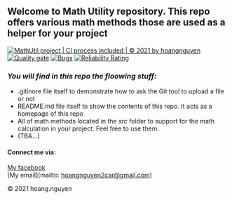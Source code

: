 ## Welcome to Math Utility repository. This repo offers various math methods those are used as a helper for your project

[![MathUtil project | CI process included | © 2021 by hoangnguyen](https://github.com/hoangnguyen-w/math-util/actions/workflows/main.yml/badge.svg)](https://github.com/hoangnguyen-w/math-util/actions/workflows/main.yml)  
[![Quality gate](https://sonarcloud.io/api/project_badges/quality_gate?project=hoangnguyen-w_math-util)](https://sonarcloud.io/dashboard?id=hoangnguyen-w_math-util)
[![Bugs](https://sonarcloud.io/api/project_badges/measure?project=hoangnguyen-w_math-util&metric=bugs)](https://sonarcloud.io/dashboard?id=hoangnguyen-w_math-util)
[![Reliability Rating](https://sonarcloud.io/api/project_badges/measure?project=hoangnguyen-w_math-util&metric=reliability_rating)](https://sonarcloud.io/dashboard?id=hoangnguyen-w_math-util)

### *_You will find in this repo the floowing stuff:_*
* .gitinore file itself to demonstrate how to ask the Git tool to upload a file or not
* README.md file itself to show the contents of this repo. It acts as a homepage of this repo
* All of math methods located in the *src* folder to support for the math calculation in your project. Feel free to use them.
* (TBA...)

#### Connect me via:
[My facebook](http://facebook.com/anhanhok992000)  
[My email](mailto: hoangnguyen2car@gmail.com)

© 2021 hoang.nguyen


